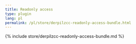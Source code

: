 ```yaml
---
title: Readonly access
type: plugin
lang: pl
permalink: /pl/store/derpilzcc-readonly-access-bundle.html
---
```


{% include store/derpilzcc-readonly-access-bundle.md %}

